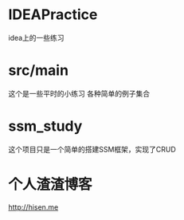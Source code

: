 # IDEAPractice
idea上的一些练习

# src/main
这个是一些平时的小练习
各种简单的例子集合

# ssm_study
这个项目只是一个简单的搭建SSM框架，实现了CRUD

# 个人渣渣博客
<a href="http://hisen.me" target="_blank">http://hisen.me</a>
